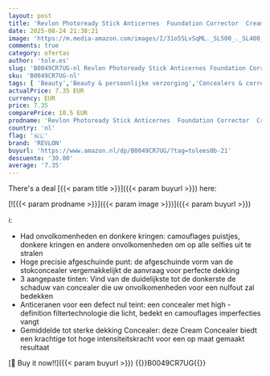 ```yaml
---
layout: post
title: 'Revlon Photoready Stick Anticernes  Foundation Corrector  Cream Formule  Middle Cover  3 2 gr   Light Medium Shade  003 '
date: 2025-08-24 21:38:21
image: 'https://m.media-amazon.com/images/I/31o5SLvSqML._SL500_._SL400_.jpg'
comments: true
category: ofertas
author: 'tole.es'
slug: 'B0049CR7UG-nl Revlon Photoready Stick Anticernes Foundation Corrector...'
sku: 'B0049CR7UG-nl'
tags: [ 'Beauty','Beauty & persoonlijke verzorging','Concealers & correctors gezicht','Gezichtsmake-up','Make-up','revlon','🇳🇱', ]
actualPrice: 7.35 EUR
currency: EUR
price: 7.35
comparePrice: 10.5 EUR
prodname: 'Revlon Photoready Stick Anticernes  Foundation Corrector  Cream Formule  Middle Cover  3 2 gr   Light Medium Shade  003 '
country: 'nl'
flag: '🇳🇱'
brand: 'REVLON'
buyurl: 'https://www.amazon.nl/dp/B0049CR7UG/?tag=tolees0b-21'
descuento: '30.00'
average: '7.35'
---
```


There's a deal [{{< param title >}}]({{< param buyurl >}})  here:

[![{{< param prodname >}}]({{< param image >}})]({{< param buyurl >}})

ℹ️:

- Had onvolkomenheden en donkere kringen: camouflages puistjes, donkere kringen en andere onvolkomenheden om op alle selfies uit te stralen
- Hoge precisie afgeschuinde punt: de afgeschuinde vorm van de stokconcealer vergemakkelijkt de aanvraag voor perfecte dekking
- 3 aangepaste tinten: Vind van de duidelijkste tot de donkerste de schaduw van concealer die uw onvolkomenheden voor een nulfout zal bedekken
- Anticeranen voor een defect nul teint: een concealer met high -definition filtertechnologie die licht, bedekt en camouflages imperfecties vangt
- Gemiddelde tot sterke dekking Concealer: deze Cream Concealer biedt een krachtige tot hoge intensiteitskracht voor een op maat gemaakt resultaat

[🛒 Buy it now!!]({{< param buyurl >}})
{{<world>}}B0049CR7UG{{</world>}}
